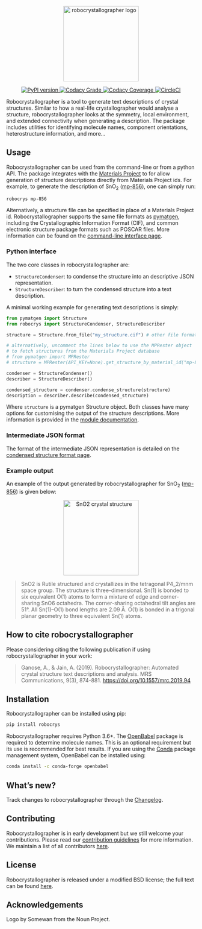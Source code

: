 <p align="center">
  <img alt="robocrystallographer logo" src="https://raw.githubusercontent.com/hackingmaterials/robocrystallographer/master/docs/src/_static/logo-01.png" height="200px">
</p>

<p align="center">
  <a href="https://pypi.org/project/robocrys/"><img alt="PyPI version" src="https://img.shields.io/pypi/v/robocrys.svg?colorB=blue"> </a>
  <a href="https://www.codacy.com/app/utf/robocrystallographer"><img alt="Codacy Grade" src="https://img.shields.io/codacy/grade/47f851408d364efa9a8cdf0ed844cd8b.svg"> </a>
  <a href="https://www.codacy.com/app/utf/robocrystallographer"><img alt="Codacy Coverage" src="https://img.shields.io/codacy/coverage/47f851408d364efa9a8cdf0ed844cd8b.svg?colorB=brightgreen"> </a>
  <a href="https://github.com/hackingmaterials/robocrystallographer/actions?query=workflow%3A%22Run+tests%22"><img alt="CircleCI" src="https://img.shields.io/github/workflow/status/hackingmaterials/robocrystallographer/Run%20tests"> </a>
</p>


Robocrystallographer is a tool to generate text descriptions of crystal
structures. Similar to how a real-life crystallographer would analyse a
structure, robocrystallographer looks at the symmetry, local environment, and
extended connectivity when generating a description. The package includes
utilities for identifying molecule names, component orientations,
heterostructure information, and more...

## Usage

Robocrystallographer can be used from the command-line or from a python API.
The package integrates with the [Materials Project](https://materialsproject.org)
to for allow generation of structure descriptions directly from Materials Project
ids. For example, to generate the description of SnO<sub>2</sub>
([mp-856](https://materialsproject.org/materials/mp-856/)), one
can simply run:

```bash
robocrys mp-856
```

Alternatively, a structure file can be specified in place of a Materials Project id.
Robocrystallographer supports the same file formats as
[pymatgen](http://pymatgen.org), including the Crystallographic Information
Format (CIF), and common electronic structure package formats such as POSCAR files.
More information can be found on the
[command-line interface page](https://hackingmaterials.github.io/robocrystallographer/cli.html).

### Python interface

The two core classes in robocrystallographer are:

- `StructureCondenser`: to condense the structure into an descriptive JSON
  representation.
- `StructureDescriber`: to turn the condensed structure into a text description.

A minimal working example for generating text descriptions is simply:

```python
from pymatgen import Structure
from robocrys import StructureCondenser, StructureDescriber

structure = Structure.from_file("my_structure.cif") # other file formats also supported

# alternatively, uncomment the lines below to use the MPRester object
# to fetch structures from the Materials Project database
# from pymatgen import MPRester
# structure = MPRester(API_KEY=None).get_structure_by_material_id("mp-856")

condenser = StructureCondenser()
describer = StructureDescriber()

condensed_structure = condenser.condense_structure(structure)
description = describer.describe(condensed_structure)
```

Where `structure` is a pymatgen Structure object. Both classes have many
options for customising the output of the structure
descriptions. More information is provided in the
[module documentation](https://hackingmaterials.github.io/robocrystallographer/modules).

### Intermediate JSON format

The format of the intermediate JSON representation is detailed on the
[condensed structure format page](https://hackingmaterials.github.io/robocrystallographer/format.html).


### Example output

An example of the output generated by robocrystallographer for SnO<sub>2</sub> ([mp-856](https://materialsproject.org/materials/mp-856/)) is given below:

<p align="center">
<img alt="SnO2 crystal structure" src="https://raw.githubusercontent.com/hackingmaterials/robocrystallographer/master/docs/src//_static/rutile.jpg" height=
"200px">
</p>

> SnO2 is Rutile structured and crystallizes in the tetragonal P4_2/mnm space
> group. The structure is three-dimensional. Sn(1) is bonded to six equivalent
> O(1) atoms to form a mixture of edge and corner-sharing SnO6 octahedra. The
> corner-sharing octahedral tilt angles are 51°. All Sn(1)–O(1) bond lengths
> are 2.09 Å. O(1) is bonded in a trigonal planar geometry to three equivalent
> Sn(1) atoms.

## How to cite robocrystallographer

Please considering citing the following publication if using robocrystallographer in your work:

> Ganose, A., & Jain, A. (2019). Robocrystallographer: Automated crystal structure  text descriptions and analysis. MRS Communications, 9(3), 874-881. https://doi.org/10.1557/mrc.2019.94

## Installation

Robocrystallographer can be installed using pip:

```bash
pip install robocrys
```

Robocrystallographer requires Python 3.6+. The
[OpenBabel](http://openbabel.org/wiki/Python)
package is required to determine molecule names. This is an optional
requirement but its use is recommended for best
results. If you are using the [Conda](https://conda.io/) package management
system, OpenBabel can be installed using:

```bash
conda install -c conda-forge openbabel
```

## What’s new?

Track changes to robocrystallographer through the
[Changelog](https://hackingmaterials.github.io/robocrystallographer/changelog.html).

## Contributing

Robocrystallographer is in early development but we still welcome your
contributions. Please read our [contribution guidelines](https://hackingmaterials.github.io/robocrystallographer/contributing.html)
for more information. We maintain a list of all
contributors [here](https://hackingmaterials.github.io/robocrystallographer/contributors.html).

## License

Robocrystallographer is released under a modified BSD license;
the full text can be found
[here](https://hackingmaterials.github.io/robocrystallographer/license.html).

## Acknowledgements

Logo by Somewan from the Noun Project.
